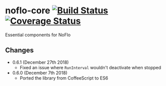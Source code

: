 # noflo-core [![Build Status](https://secure.travis-ci.org/noflo/noflo-core.png?branch=master)](http://travis-ci.org/noflo/noflo-core) [![Coverage Status](https://coveralls.io/repos/github/noflo/noflo-core/badge.svg?branch=master)](https://coveralls.io/github/noflo/noflo-core?branch=master)

Essential components for NoFlo

## Changes

* 0.6.1 (December 27th 2018)
  - Fixed an issue where `RunInterval` wouldn't deactivate when stopped
* 0.6.0 (December 7th 2018)
  - Ported the library from CoffeeScript to ES6
